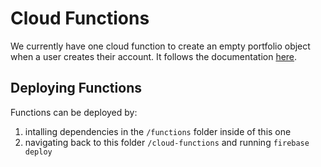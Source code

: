# Cloud Functions

We currently have one cloud function to create an empty portfolio object when a user creates their account. It follows the documentation [here](https://firebase.google.com/docs/functions/auth-events).

## Deploying Functions
Functions can be deployed by:
1. intalling dependencies in the `/functions` folder inside of this one
2. navigating back to this folder `/cloud-functions` and running `firebase deploy`